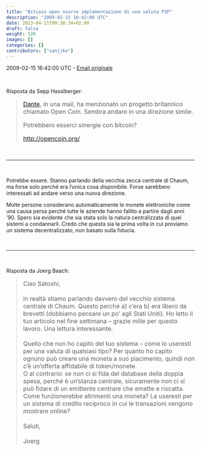 ```yaml
---
title: "Bitcoin open source implementazione di una valuta P2P"
description: "2009-02-15 16:42:00 UTC"
date: 2023-04-11T00:38:34+02:00
draft: false
weight: 520
images: []
categories: []
contributors: ["sanjjko"]
---
```



2009-02-15 16:42:00 UTC - [Email originale](https://p2pfoundation.ning.com/forum/topics/bitcoin-open-source)

<br>

Risposta da Sepp Hasslberger:
<blockquote style="font-size:16px">
<a class="link" href="https://p2pfoundation.ning.com/profile/DanteGabryellMonson">Dante</a>, in una mail, ha menzionato un progetto britannico chiamato Open Coin. Sembra andare in una direzione simile.

Potrebbero esserci sinergie con bitcoin?

<a class="link" href="http://opencoin.org/">http://opencoin.org/</a>
</blockquote>

<br>
<hr>
<br>

Potrebbe essere. Stanno parlando della vecchia zecca centrale di Chaum, ma forse solo perché era l’unica cosa disponibile. Forse sarebbero interessati ad andare verso una nuova direzione.

Molte persone considerano automaticamente le monete elettroniche come una causa persa perché tutte le aziende hanno fallito a partire dagli anni ’90. Spero sia evidente che sia stata solo la natura centralizzata di quei sistemi a condannarli. 
Credo che questa sia la prima volta in cui proviamo un sistema decentralizzato, non basato sulla fiducia.

<br>
<hr>
<br>

Risposta da Joerg Baach:
<blockquote style="font-size: 16px">
    Ciao Satoshi,<br><br>
    in realtà stiamo parlando davvero del vecchio sistema centrale di Chaum. Questo perché a) c’era b) era libero da brevetti (dobbiamo pensare un po’ agli Stati Uniti). Ho letto il tuo articolo nel fine settimana – grazie mille per questo lavoro. Una lettura interessante. <br><br>
    Quello che non ho capito del tuo sistema – come lo useresti per una valuta di qualsiasi tipo? Per quanto ho capito ognuno può creare una moneta a suo piacimento, quindi non c’è un’offerta affidabile di token/monete.<br>
    O al contrario: se non ci si fida del database della doppia spesa, perché è un’stanza centrale, sicuramente non ci si può fidare di un emittente centrare che emette e riscatta. Come funzionerebbe altrimenti una moneta? La useresti per un sistema di credito reciproco in cui le transazioni vengono mostrare online?<br><br>
    Saluti,<br><br>
    Joerg
</blockquote>